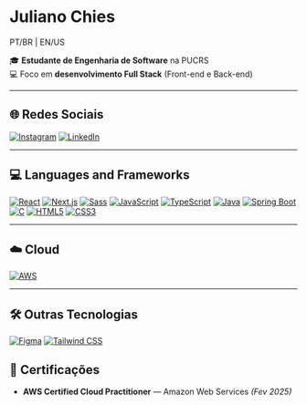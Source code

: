 # Juliano Chies

PT/BR | EN/US

🎓 **Estudante de Engenharia de Software** na PUCRS  
💻 Foco em **desenvolvimento Full Stack** (Front-end e Back-end)  

---

## 🌐 Redes Sociais
[![Instagram](https://img.shields.io/badge/Instagram-E4405F?style=for-the-badge&logo=instagram&logoColor=white)](https://instagram.com/seuusuario)
[![LinkedIn](https://img.shields.io/badge/LinkedIn-0A66C2?style=for-the-badge&logo=linkedin&logoColor=white)](https://linkedin.com/in/seuusuario)

---

## 💻 Languages and Frameworks

[![React](https://img.shields.io/badge/React-20232A?style=for-the-badge&logo=react&logoColor=61DAFB)]()
[![Next.js](https://img.shields.io/badge/Next.js-000000?style=for-the-badge&logo=nextdotjs&logoColor=white)]()
[![Sass](https://img.shields.io/badge/Sass-CC6699?style=for-the-badge&logo=sass&logoColor=white)]()
[![JavaScript](https://img.shields.io/badge/JavaScript-F7DF1E?style=for-the-badge&logo=javascript&logoColor=black)]()
[![TypeScript](https://img.shields.io/badge/TypeScript-3178C6?style=for-the-badge&logo=typescript&logoColor=white)]()
[![Java](https://img.shields.io/badge/Java-ED8B00?style=for-the-badge&logo=openjdk&logoColor=white)]()
[![Spring Boot](https://img.shields.io/badge/Spring%20Boot-6DB33F?style=for-the-badge&logo=springboot&logoColor=white)]()
[![C](https://img.shields.io/badge/C-00599C?style=for-the-badge&logo=c&logoColor=white)]()
[![HTML5](https://img.shields.io/badge/HTML5-E34F26?style=for-the-badge&logo=html5&logoColor=white)]()
[![CSS3](https://img.shields.io/badge/CSS3-1572B6?style=for-the-badge&logo=css3&logoColor=white)]()

---

## ☁️ Cloud
[![AWS](https://img.shields.io/badge/Amazon%20AWS-232F3E?style=for-the-badge&logo=amazonaws&logoColor=white)]()

---

## 🛠️ Outras Tecnologias
[![Figma](https://img.shields.io/badge/Figma-F24E1E?style=for-the-badge&logo=figma&logoColor=white)]()
[![Tailwind CSS](https://img.shields.io/badge/Tailwind_CSS-38B2AC?style=for-the-badge&logo=tailwindcss&logoColor=white)]()

## 📜 Certificações
- **AWS Certified Cloud Practitioner** — Amazon Web Services *(Fev 2025)*


